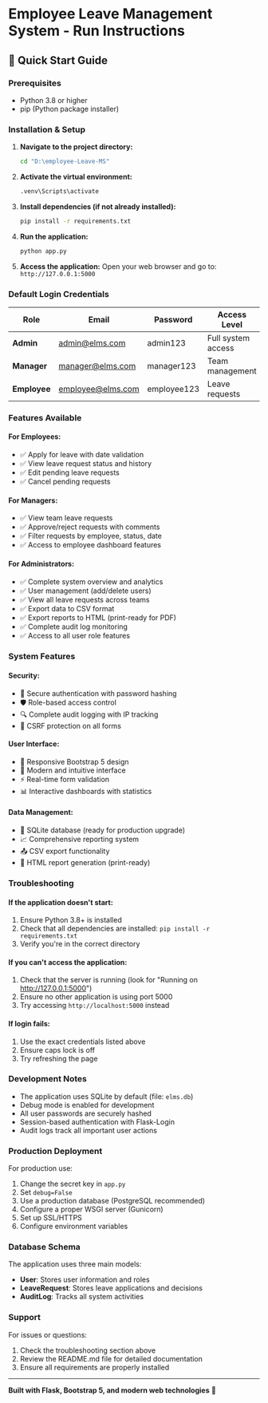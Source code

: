 # Employee Leave Management System - Run Instructions

## 🚀 Quick Start Guide

### Prerequisites
- Python 3.8 or higher
- pip (Python package installer)

### Installation & Setup

1. **Navigate to the project directory:**
   ```bash
   cd "D:\employee-Leave-MS"
   ```

2. **Activate the virtual environment:**
   ```bash
   .venv\Scripts\activate
   ```

3. **Install dependencies (if not already installed):**
   ```bash
   pip install -r requirements.txt
   ```

4. **Run the application:**
   ```bash
   python app.py
   ```

5. **Access the application:**
   Open your web browser and go to: `http://127.0.0.1:5000`

### Default Login Credentials

| Role | Email | Password | Access Level |
|------|-------|----------|--------------|
| **Admin** | admin@elms.com | admin123 | Full system access |
| **Manager** | manager@elms.com | manager123 | Team management |
| **Employee** | employee@elms.com | employee123 | Leave requests |

### Features Available

#### For Employees:
- ✅ Apply for leave with date validation
- ✅ View leave request status and history
- ✅ Edit pending leave requests
- ✅ Cancel pending requests

#### For Managers:
- ✅ View team leave requests
- ✅ Approve/reject requests with comments
- ✅ Filter requests by employee, status, date
- ✅ Access to employee dashboard features

#### For Administrators:
- ✅ Complete system overview and analytics
- ✅ User management (add/delete users)
- ✅ View all leave requests across teams
- ✅ Export data to CSV format
- ✅ Export reports to HTML (print-ready for PDF)
- ✅ Complete audit log monitoring
- ✅ Access to all user role features

### System Features

#### Security:
- 🔐 Secure authentication with password hashing
- 🛡️ Role-based access control
- 🔍 Complete audit logging with IP tracking
- 🚫 CSRF protection on all forms

#### User Interface:
- 📱 Responsive Bootstrap 5 design
- 🎨 Modern and intuitive interface
- ⚡ Real-time form validation
- 📊 Interactive dashboards with statistics

#### Data Management:
- 💾 SQLite database (ready for production upgrade)
- 📈 Comprehensive reporting system
- 📤 CSV export functionality
- 📄 HTML report generation (print-ready)

### Troubleshooting

#### If the application doesn't start:
1. Ensure Python 3.8+ is installed
2. Check that all dependencies are installed: `pip install -r requirements.txt`
3. Verify you're in the correct directory

#### If you can't access the application:
1. Check that the server is running (look for "Running on http://127.0.0.1:5000")
2. Ensure no other application is using port 5000
3. Try accessing `http://localhost:5000` instead

#### If login fails:
1. Use the exact credentials listed above
2. Ensure caps lock is off
3. Try refreshing the page

### Development Notes

- The application uses SQLite by default (file: `elms.db`)
- Debug mode is enabled for development
- All user passwords are securely hashed
- Session-based authentication with Flask-Login
- Audit logs track all important user actions

### Production Deployment

For production use:
1. Change the secret key in `app.py`
2. Set `debug=False`
3. Use a production database (PostgreSQL recommended)
4. Configure a proper WSGI server (Gunicorn)
5. Set up SSL/HTTPS
6. Configure environment variables

### Database Schema

The application uses three main models:
- **User**: Stores user information and roles
- **LeaveRequest**: Stores leave applications and decisions
- **AuditLog**: Tracks all system activities

### Support

For issues or questions:
1. Check the troubleshooting section above
2. Review the README.md file for detailed documentation
3. Ensure all requirements are properly installed

---

**Built with Flask, Bootstrap 5, and modern web technologies** 🚀
